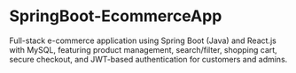 # SpringBoot-EcommerceApp
Full-stack e-commerce application using Spring Boot (Java) and React.js with MySQL, featuring product management, search/filter, shopping cart, secure checkout, and JWT-based authentication for customers and admins.
